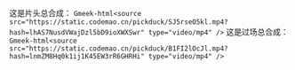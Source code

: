 这是片头总合成：
`Gmeek-html<source src="https://static.codemao.cn/pickduck/SJ5rseO5kl.mp4?hash=lhAS7NusdVWajDzl5bD9ioXWXSwr" type="video/mp4" />`
这是过场总合成：
`Gmeek-html<source src="https://static.codemao.cn/pickduck/B1FI2lOcJl.mp4?hash=lnmZM8Hq0k1ij1K45EW3rR6GHRHi" type="video/mp4" />`
